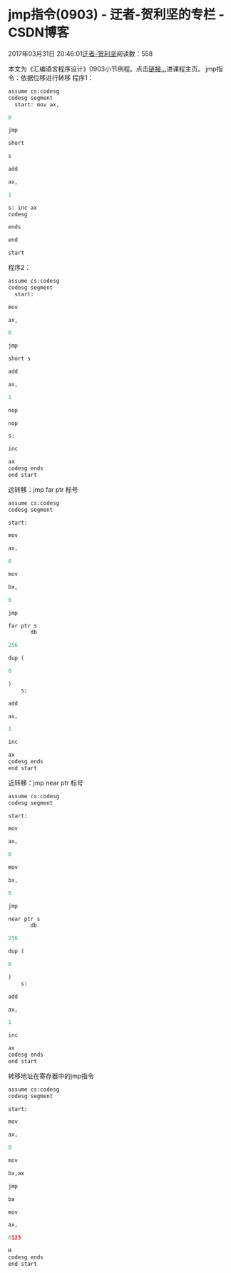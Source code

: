 
# jmp指令(0903) - 迂者-贺利坚的专栏 - CSDN博客

2017年03月31日 20:46:01[迂者-贺利坚](https://me.csdn.net/sxhelijian)阅读数：558


本文为《汇编语言程序设计》0903小节例程。点击[链接…](http://blog.csdn.net/sxhelijian/article/details/56671827)进课程主页。
jmp指令：依据位移进行转移
程序1：
```python
assume cs:codesg
codesg segment
  start: mov ax,
```
```python
0
```
```python
jmp
```
```python
short
```
```python
s
```
```python
add
```
```python
ax,
```
```python
1
```
```python
s: inc ax
codesg
```
```python
ends
```
```python
end
```
```python
start
```
程序2：
```python
assume cs:codesg
codesg segment
  start:
```
```python
mov
```
```python
ax,
```
```python
0
```
```python
jmp
```
```python
short s
```
```python
add
```
```python
ax,
```
```python
1
```
```python
nop
```
```python
nop
```
```python
s:
```
```python
inc
```
```python
ax
codesg ends
end start
```
远转移：jmp far ptr 标号
```python
assume cs:codesg
codesg segment
```
```python
start:
```
```python
mov
```
```python
ax,
```
```python
0
```
```python
mov
```
```python
bx,
```
```python
0
```
```python
jmp
```
```python
far ptr s
       db
```
```python
256
```
```python
dup (
```
```python
0
```
```python
)
    s:
```
```python
add
```
```python
ax,
```
```python
1
```
```python
inc
```
```python
ax
codesg ends
end start
```
近转移：jmp near ptr 标号
```python
assume cs:codesg
codesg segment
```
```python
start:
```
```python
mov
```
```python
ax,
```
```python
0
```
```python
mov
```
```python
bx,
```
```python
0
```
```python
jmp
```
```python
near ptr s
       db
```
```python
256
```
```python
dup (
```
```python
0
```
```python
)
    s:
```
```python
add
```
```python
ax,
```
```python
1
```
```python
inc
```
```python
ax
codesg ends
end start
```
转移地址在寄存器中的jmp指令
```python
assume cs:codesg
codesg segment
```
```python
start:
```
```python
mov
```
```python
ax,
```
```python
0
```
```python
mov
```
```python
bx,ax
```
```python
jmp
```
```python
bx
```
```python
mov
```
```python
ax,
```
```python
0123
```
```python
H
codesg ends
end start
```

